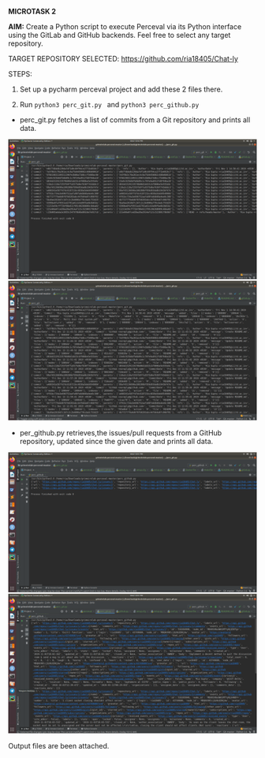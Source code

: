 **MICROTASK 2**

**AIM:** Create a Python script to execute Perceval via its Python interface using the GitLab and GitHub backends. Feel free to select any target repository.

TARGET REPOSITORY SELECTED: https://github.com/ria18405/Chat-ly

STEPS:

1. Set up a pycharm perceval project and add these 2 files there.

2. Run ```python3 perc_git.py ``` and ```python3 perc_github.py ```


* perc_git.py fetches a list of commits from a Git repository and prints all data.

![Image description](https://github.com/ria18405/Microtasks/blob/master/Microtask2/git1.png)
![Image description](https://github.com/ria18405/Microtasks/blob/master/Microtask2/git2.png)



* per_github.py retrieves,the issues/pull requests from a GitHub repository, 
    updated since the given date and prints all data. 


![Image description](https://github.com/ria18405/Microtasks/blob/master/Microtask2/github1.png)
![Image description](https://github.com/ria18405/Microtasks/blob/master/Microtask2/github2.png)

Output files are been attached.
 
 